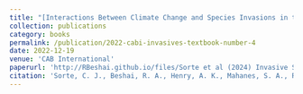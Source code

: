 ```yaml
---
title: "[Interactions Between Climate Change and Species Invasions in the Marine Realm](https://www.cabidigitallibrary.org/doi/abs/10.1079/9781800621459.0007)"
collection: publications
category: books
permalink: /publication/2022-cabi-invasives-textbook-number-4
date: 2022-12-19
venue: 'CAB International'
paperurl: 'http://RBeshai.github.io/files/Sorte et al (2024) Invasive Species, Evolution, and.pdf'
citation: 'Sorte, C. J., Beshai, R. A., Henry, A. K., Mahanes, S. A., Rangel, R. E., & Waite, H. R. (2022). Interactions Between Climate Change and Species Invasions in the Marine Realm. In Invasive Species and Global Climate Change (pp. 119-140). GB: CABI.'
---
```

